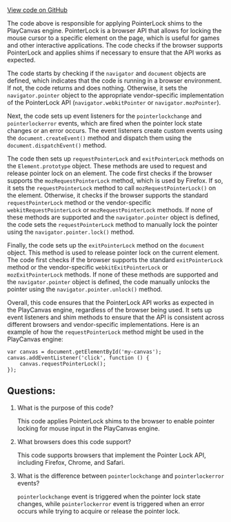 [View code on GitHub](https://github.com/playcanvas/engine/src/polyfill/pointer-lock.js)

The code above is responsible for applying PointerLock shims to the PlayCanvas engine. PointerLock is a browser API that allows for locking the mouse cursor to a specific element on the page, which is useful for games and other interactive applications. The code checks if the browser supports PointerLock and applies shims if necessary to ensure that the API works as expected.

The code starts by checking if the `navigator` and `document` objects are defined, which indicates that the code is running in a browser environment. If not, the code returns and does nothing. Otherwise, it sets the `navigator.pointer` object to the appropriate vendor-specific implementation of the PointerLock API (`navigator.webkitPointer` or `navigator.mozPointer`).

Next, the code sets up event listeners for the `pointerlockchange` and `pointerlockerror` events, which are fired when the pointer lock state changes or an error occurs. The event listeners create custom events using the `document.createEvent()` method and dispatch them using the `document.dispatchEvent()` method.

The code then sets up `requestPointerLock` and `exitPointerLock` methods on the `Element.prototype` object. These methods are used to request and release pointer lock on an element. The code first checks if the browser supports the `mozRequestPointerLock` method, which is used by Firefox. If so, it sets the `requestPointerLock` method to call `mozRequestPointerLock()` on the element. Otherwise, it checks if the browser supports the standard `requestPointerLock` method or the vendor-specific `webkitRequestPointerLock` or `mozRequestPointerLock` methods. If none of these methods are supported and the `navigator.pointer` object is defined, the code sets the `requestPointerLock` method to manually lock the pointer using the `navigator.pointer.lock()` method.

Finally, the code sets up the `exitPointerLock` method on the `document` object. This method is used to release pointer lock on the current element. The code first checks if the browser supports the standard `exitPointerLock` method or the vendor-specific `webkitExitPointerLock` or `mozExitPointerLock` methods. If none of these methods are supported and the `navigator.pointer` object is defined, the code manually unlocks the pointer using the `navigator.pointer.unlock()` method.

Overall, this code ensures that the PointerLock API works as expected in the PlayCanvas engine, regardless of the browser being used. It sets up event listeners and shim methods to ensure that the API is consistent across different browsers and vendor-specific implementations. Here is an example of how the `requestPointerLock` method might be used in the PlayCanvas engine:

```
var canvas = document.getElementById('my-canvas');
canvas.addEventListener('click', function () {
    canvas.requestPointerLock();
});
```
## Questions: 
 1. What is the purpose of this code?
    
    This code applies PointerLock shims to the browser to enable pointer locking for mouse input in the PlayCanvas engine.

2. What browsers does this code support?
    
    This code supports browsers that implement the Pointer Lock API, including Firefox, Chrome, and Safari.

3. What is the difference between `pointerlockchange` and `pointerlockerror` events?
    
    `pointerlockchange` event is triggered when the pointer lock state changes, while `pointerlockerror` event is triggered when an error occurs while trying to acquire or release the pointer lock.